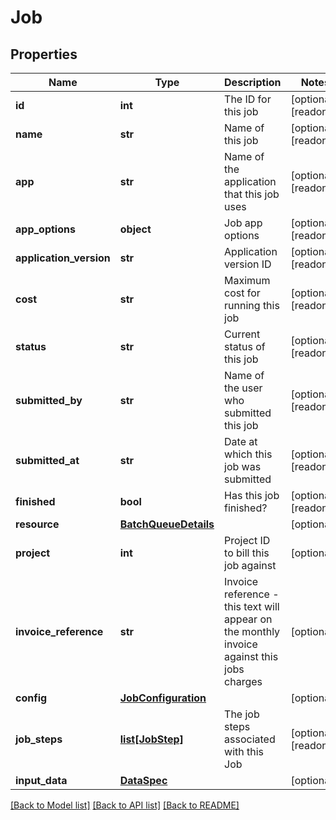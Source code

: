 # Job

## Properties
Name | Type | Description | Notes
------------ | ------------- | ------------- | -------------
**id** | **int** | The ID for this job | [optional] [readonly] 
**name** | **str** | Name of this job | [optional] [readonly] 
**app** | **str** | Name of the application that this job uses | [optional] [readonly] 
**app_options** | **object** | Job app options | [optional] [readonly] 
**application_version** | **str** | Application version ID | [optional] [readonly] 
**cost** | **str** | Maximum cost for running this job | [optional] [readonly] 
**status** | **str** | Current status of this job | [optional] [readonly] 
**submitted_by** | **str** | Name of the user who submitted this job | [optional] [readonly] 
**submitted_at** | **str** | Date at which this job was submitted | [optional] [readonly] 
**finished** | **bool** | Has this job finished? | [optional] [readonly] 
**resource** | [**BatchQueueDetails**](BatchQueueDetails.md) |  | [optional] 
**project** | **int** | Project ID to bill this job against | [optional] 
**invoice_reference** | **str** | Invoice reference - this text will appear on the monthly invoice against this jobs charges | [optional] 
**config** | [**JobConfiguration**](JobConfiguration.md) |  | [optional] 
**job_steps** | [**list[JobStep]**](JobStep.md) | The job steps associated with this Job | [optional] [readonly] 
**input_data** | [**DataSpec**](DataSpec.md) |  | [optional] 

[[Back to Model list]](../README.md#documentation-for-models) [[Back to API list]](../README.md#documentation-for-api-endpoints) [[Back to README]](../README.md)


